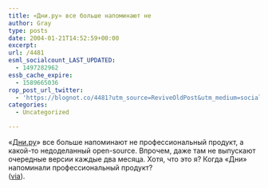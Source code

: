 ```yaml
---
title: «Дни.ру» все больше напоминают не
author: Gray
type: posts
date: 2004-01-21T14:52:59+00:00
excerpt:
url: /4481
esml_socialcount_LAST_UPDATED:
  - 1497282962
essb_cache_expire:
  - 1589665036
rop_post_url_twitter:
  - 'https://blognot.co/4481?utm_source=ReviveOldPost&utm_medium=social&utm_campaign=ReviveOldPost'
categories:
  - Uncategorized

---
```








&#171;<a href="http://www.dni.ru/" target="_blank">Дни.ру</a>&#187; все больше напоминают не профессиональный продукт, а какой-то недоделанный open-source. Впрочем, даже там не выпускают очередные версии каждые два месяца. Хотя, что это я? Когда &#171;Дни&#187; напоминали профессиональный продукт?  
(<a href="http://deniskin.webplanet.ru/archives/2004/01/21/dniru.html" target="_blank">via</a>).